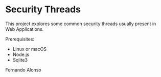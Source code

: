 # Security Threads

This project explores some common security threads usually present in Web Applications.

Prerequisites:
- Linux or macOS
- Node.js
- Sqlite3

Fernando Alonso
